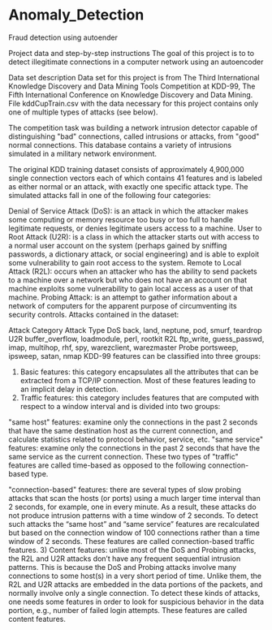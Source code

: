 # Anomaly_Detection

Fraud detection using autoender

Project data and step-by-step instructions
The goal of this project is to to detect illegitimate connections in a computer network using an autoencoder

Data set description
Data set for this project is from The Third International Knowledge Discovery and Data Mining Tools Competition at KDD-99, The Fifth International Conference on Knowledge Discovery and Data Mining. File kddCupTrain.csv with the data necessary for this project contains only one of multiple types of attacks (see below).

The competition task was building a network intrusion detector capable of distinguishing "bad" connections, called intrusions or attacks, from "good" normal connections. This database contains a variety of intrusions simulated in a military network environment.

The original KDD training dataset consists of approximately 4,900,000 single connection vectors each of which contains 41 features and is labeled as either normal or an attack, with exactly one specific attack type. The simulated attacks fall in one of the following four categories:

Denial of Service Attack (DoS): is an attack in which the attacker makes some computing or memory resource too busy or too full to handle legitimate requests, or denies legitimate users access to a machine.
User to Root Attack (U2R): is a class in which the attacker starts out with access to a normal user account on the system (perhaps gained by sniffing passwords, a dictionary attack, or social engineering) and is able to exploit some vulnerability to gain root access to the system.
Remote to Local Attack (R2L): occurs when an attacker who has the ability to send packets to a machine over a network but who does not have an account on that machine exploits some vulnerability to gain local access as a user of that machine.
Probing Attack: is an attempt to gather information about a network of computers for the apparent purpose of circumventing its security controls.
Attacks contained in the dataset:

Attack Category	Attack Type
DoS	back, land, neptune, 
pod, smurf, teardrop
U2R	buffer_overflow, loadmodule, 
perl, rootkit
R2L	ftp_write, guess_passwd, 
imap, multihop, rhf, 
spy, warezclient, warezmaster
Probe	portsweep, ipsweep, 
satan, nmap
KDD-99 features can be classified into three groups:
1) Basic features: this category encapsulates all the attributes that can be extracted from a TCP/IP connection. Most of these features leading to an implicit delay in detection.
2) Traffic features: this category includes features that are computed with respect to a window interval and is divided into two groups:

"same host" features: examine only the connections in the past 2 seconds that have the same destination host as the current connection, and calculate statistics related to protocol behavior, service, etc.
"same service" features: examine only the connections in the past 2 seconds that have the same service as the current connection.
These two types of "traffic" features are called time-based as opposed to the following connection-based type.

"connection-based" features: there are several types of slow probing attacks that scan the hosts (or ports) using a much larger time interval than 2 seconds, for example, one in every minute. As a result, these attacks do not produce intrusion patterns with a time window of 2 seconds. To detect such attacks the “same host” and “same service” features are recalculated but based on the connection window of 100 connections rather than a time window of 2 seconds. These features are called connection-based traffic features.
3) Content features: unlike most of the DoS and Probing attacks, the R2L and U2R attacks don’t have any frequent sequential intrusion patterns. This is because the DoS and Probing attacks involve many connections to some host(s) in a very short period of time. Unlike them, the R2L and U2R attacks are embedded in the data portions of the packets, and normally involve only a single connection. To detect these kinds of attacks, one needs some features in order to look for suspicious behavior in the data portion, e.g., number of failed login attempts. These features are called content features.
